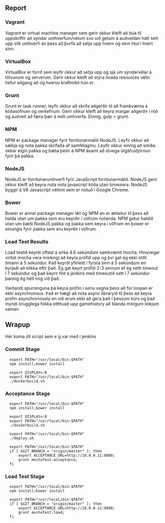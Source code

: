 ## Report

### Vagrant
Vagrant er virtual machine manager sem gerir okkur kleift að búa til uppskriftir að sýndar umhverfum/vélum svo við getum á
auðveldan hátt sett upp slík umhverfi án þess að þurfa að setja upp hvern og einn hlut í hvert sinn.

### VirtualBox
VirtualBox er forrit sem leyfir okkur að setja upp og sjá um sýndarvélar á tölvunum og serverum. Gerir okkur kleift að stýra
hvaða resources vélin hefur aðgang að og hversu kraftmikil hún er.

### Grunt
Grunt er task runner, leyfir okkur að skrifa aðgerðir til að framkvæma á kóðasöfnum og verkefnum. Gerir okkur kleift að
keyra margar aðgerðir í röð og auðvelt að færa þær á milli umhverfa. Einnig, gulp > grunt.

### NPM
NPM er package manager fyrir forritunarmálið NodeJS. Leyfir okkur að sækja og nota pakka skrifaða af samfélaginu.
Leyfir okkur einnig að smíða okkar eigin pakka og bæta þeim á NPM ásamt að útvega útgáfustjórnun fyrir þá pakka.

### NodeJS
NodeJS er forritunarumhverfi fyrir JavaScript forritunarmálið. NodeJS gerir okkur kleift að keyra nota nota javascript kóða
utan browsera. NodeJS byggir á V8 Javascript vélinni sem er notuð í Google Chrome.

### Bower
Bower er annar package manager líkt og NPM en er ætlaður til þess að halda utan um pakka sem eru keyrðir í vöfrum notanda.
NPM getur haldið utan um bæði NodeJS pakka og pakka sem keyra í vöfrum en bower er einungis fyrir pakka sem eru keyrðir
í vöfrum.

### Load Test Results
Load testið keyrði oftast á sirka 4.6 sekúndum samkvæmt mocha. Hinsvegar virtist mocha vera mislengi að keyra prófið upp og því gat ég ekki stillt tímann á 5 sekúndur. Það keyrði yfirleitt í fyrsta sinn á 5 sekúndum en byrjaði að klikka eftir það. Ég gat keyrt prófið 2-3 sinnum ef ég setti timeout í 7 sekúndur og það keyrir fínt á jenkins með timeoutið sett í 7 sekúndur þannig ég hélt mig við það.

Varðandi spurninguna þá keyra prófin í seríu vegna þess að for loopan er ekki asynchronous. Það er hægt að nota async libraryið til þess að keyra prófin asynchronously en við erum ekki að gera það í þessum kúrs og það myndi örugglega fokka eitthvað upp gamehistory að blanda mörgum leikjum saman.

## Wrapup
Hér koma öll script sem e´g var með í jenkins

### Commit Stage
```
  export PATH="/usr/local/bin:$PATH"
  npm install;bower install
```
```
  export DISPLAY=:0
  export PATH="/usr/local/bin:$PATH"
  ./dockerbuild.sh
  ```

### Acceptance Stage
```
  export PATH="/usr/local/bin:$PATH"
  npm install;bower install
```
```
  export DISPLAY=:0
  export PATH="/usr/local/bin:$PATH"
  ./dockerbuild.sh
```
```
  export PATH="/usr/local/bin:$PATH"
  ./deploy.sh
```
```
  export PATH="/usr/local/bin:$PATH"
  if [ $GIT_BRANCH = "origin/master" ]; then
      export ACCEPTANCE_URL=http://10.0.0.11:8080;
      grunt mochaTest:acceptance;
  fi
```
### Load Test Stage
```
  export PATH="/usr/local/bin:$PATH"
  npm install;bower install
```
```
  export PATH="/usr/local/bin:$PATH"
  if [ $GIT_BRANCH = "origin/master" ]; then
      export ACCEPTANCE_URL=http://10.0.0.11:8080;
      grunt mochaTest:load;
  fi
  ```
